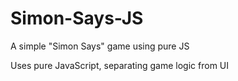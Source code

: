 # Simon-Says-JS
A simple "Simon Says" game using pure JS

Uses pure JavaScript, separating game logic from UI
